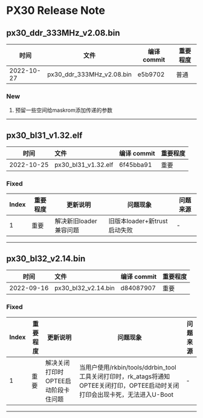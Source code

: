 # PX30 Release Note

## px30_ddr_333MHz_v2.08.bin

| 时间       | 文件                      | 编译 commit | 重要程度 |
| ---------- | ------------------------- | ----------- | -------- |
| 2022-10-27 | px30_ddr_333MHz_v2.08.bin | e5b9702     | 普通     |

### New

1. 预留一些空间给maskrom添加传递的参数

------

## px30_bl31_v1.32.elf

| 时间       | 文件                | 编译 commit | 重要程度 |
| ---------- | :------------------ | ----------- | -------- |
| 2022-10-25 | px30_bl31_v1.32.elf | 6f45bba91   | 重要     |

### Fixed

| Index | 重要程度 | 更新说明               | 问题现象                     | 问题来源 |
| ----- | -------- | ---------------------- | ---------------------------- | -------- |
| 1     | 重要     | 解决新旧loader兼容问题 | 旧版本loader+新trust启动失败 | -        |

------

## px30_bl32_v2.14.bin

| 时间       | 文件                | 编译 commit | 重要程度 |
| ---------- | :------------------ | ----------- | -------- |
| 2022-09-16 | px30_bl32_v2.14.bin | d84087907   | 重要     |

### Fixed

| Index | 重要程度 | 更新说明                            | 问题现象                                                     | 问题来源 |
| ----- | -------- | ----------------------------------- | ------------------------------------------------------------ | -------- |
| 1     | 重要     | 解决关闭打印时OPTEE启动阶段卡住问题 | 当用户使用/rkbin/tools/ddrbin_tool工具关闭打印时，rk_atags将通知OPTEE关闭打印，OPTEE启动时关闭打印会出现卡死，无法进入U-Boot | -        |

------


